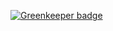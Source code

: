 

[![Greenkeeper badge](https://badges.greenkeeper.io/Yeti-or/semver-colors.svg)](https://greenkeeper.io/)